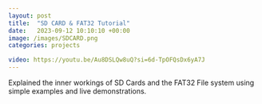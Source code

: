 ```yaml
---
layout: post
title:  "SD CARD & FAT32 Tutorial"
date:   2023-09-12 10:10:10 +00:00
image: /images/SDCARD.png
categories: projects

video: https://youtu.be/Au8DSLQw8uQ?si=6d-TpOFQsDx6yA7J
---
```

Explained the inner workings of SD Cards and the FAT32 File system using simple examples and live demonstrations.
